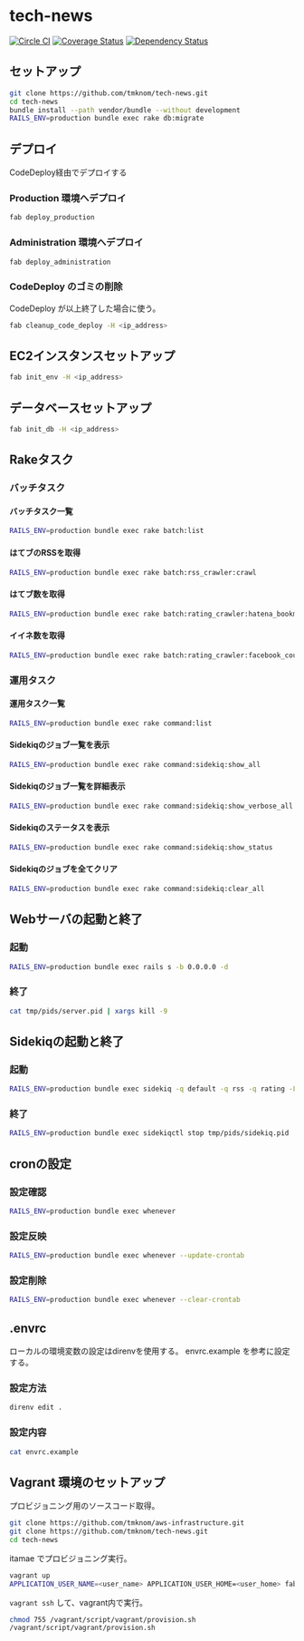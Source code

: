 # tech-news

[![Circle CI](https://circleci.com/gh/tmknom/tech-news.svg?style=svg)](https://circleci.com/gh/tmknom/tech-news)
[![Coverage Status](https://coveralls.io/repos/github/tmknom/tech-news/badge.svg?branch=master)](https://coveralls.io/github/tmknom/tech-news?branch=master)
[![Dependency Status](https://gemnasium.com/tmknom/tech-news.svg)](https://gemnasium.com/tmknom/tech-news)


## セットアップ

```bash
git clone https://github.com/tmknom/tech-news.git
cd tech-news
bundle install --path vendor/bundle --without development
RAILS_ENV=production bundle exec rake db:migrate
```

## デプロイ

CodeDeploy経由でデプロイする

### Production 環境へデプロイ

```bash
fab deploy_production
```

### Administration 環境へデプロイ

```bash
fab deploy_administration
```

### CodeDeploy のゴミの削除

CodeDeploy が以上終了した場合に使う。

```bash
fab cleanup_code_deploy -H <ip_address>
```

## EC2インスタンスセットアップ

```bash
fab init_env -H <ip_address>
```

## データベースセットアップ

```bash
fab init_db -H <ip_address>
```

## Rakeタスク

### バッチタスク

#### バッチタスク一覧

```bash
RAILS_ENV=production bundle exec rake batch:list
```

#### はてブのRSSを取得

```bash
RAILS_ENV=production bundle exec rake batch:rss_crawler:crawl
```

#### はてブ数を取得

```bash
RAILS_ENV=production bundle exec rake batch:rating_crawler:hatena_bookmark_count_crawl
```

#### イイネ数を取得

```bash
RAILS_ENV=production bundle exec rake batch:rating_crawler:facebook_count_crawl
```


### 運用タスク

#### 運用タスク一覧

```bash
RAILS_ENV=production bundle exec rake command:list
```

#### Sidekiqのジョブ一覧を表示

```bash
RAILS_ENV=production bundle exec rake command:sidekiq:show_all
```

#### Sidekiqのジョブ一覧を詳細表示

```bash
RAILS_ENV=production bundle exec rake command:sidekiq:show_verbose_all
```

#### Sidekiqのステータスを表示

```bash
RAILS_ENV=production bundle exec rake command:sidekiq:show_status
```

#### Sidekiqのジョブを全てクリア

```bash
RAILS_ENV=production bundle exec rake command:sidekiq:clear_all
```


## Webサーバの起動と終了

### 起動

```bash
RAILS_ENV=production bundle exec rails s -b 0.0.0.0 -d
```

### 終了

```bash
cat tmp/pids/server.pid | xargs kill -9
```


## Sidekiqの起動と終了

### 起動

```bash
RAILS_ENV=production bundle exec sidekiq -q default -q rss -q rating -L /var/log/app/sidekiq.log -P tmp/pids/sidekiq.pid -d
```

### 終了

```bash
RAILS_ENV=production bundle exec sidekiqctl stop tmp/pids/sidekiq.pid
```


## cronの設定

### 設定確認

```bash
RAILS_ENV=production bundle exec whenever
```

### 設定反映

```bash
RAILS_ENV=production bundle exec whenever --update-crontab
```

### 設定削除

```bash
RAILS_ENV=production bundle exec whenever --clear-crontab
```

## .envrc

ローカルの環境変数の設定はdirenvを使用する。
envrc.example を参考に設定する。

### 設定方法

```bash
direnv edit .
```

### 設定内容

```bash
cat envrc.example
```

## Vagrant 環境のセットアップ

プロビジョニング用のソースコード取得。

```bash
git clone https://github.com/tmknom/aws-infrastructure.git
git clone https://github.com/tmknom/tech-news.git
cd tech-news
```

itamae でプロビジョニング実行。

```bash
vagrant up
APPLICATION_USER_NAME=<user_name> APPLICATION_USER_HOME=<user_home> fab itamae_vagrant -f ../aws-infrastructure/configuration/fabfile.py
```

```vagrant ssh``` して、vagrant内で実行。

```bash
chmod 755 /vagrant/script/vagrant/provision.sh
/vagrant/script/vagrant/provision.sh
```
